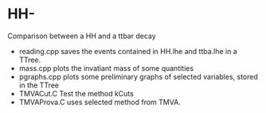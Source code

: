 # HH-
Comparison between a HH and a ttbar decay 

- reading.cpp saves the events contained in HH.lhe and ttba.lhe in a TTree.
- mass.cpp plots the invatiant mass of some quantities
- pgraphs.cpp plots some preliminary graphs of selected variables, stored in the TTree
- TMVACut.C Test the method kCuts
- TMVAProva.C uses selected method from TMVA.
